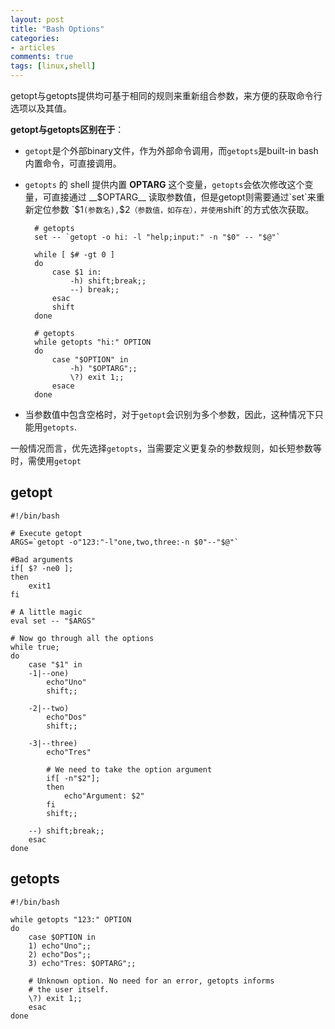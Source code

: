 ```yaml
---
layout: post
title: "Bash Options"
categories:
- articles
comments: true
tags: [linux,shell]
---
```



getopt与getopts提供均可基于相同的规则来重新组合参数，来方便的获取命令行选项以及其值。

__getopt与getopts区别在于__：

* `getopt`是个外部binary文件，作为外部命令调用，而`getopts`是built-in bash 内置命令，可直接调用。
* `getopts` 的 shell 提供内置 __OPTARG__ 这个变量，`getopts`会依次修改这个变量，可直接通过 __$OPTARG__ 读取参数值，但是getopt则需要通过`set`来重新定位参数 `$1`(参数名),`$2`（参数值，如存在），并使用`shift`的方式依次获取。
	
		# getopts
		set -- `getopt -o hi: -l "help;input:" -n "$0" -- "$@"`
		
		while [ $# -gt 0 ]
		do
			case $1 in:
				-h) shift;break;;
				--) break;;
			esac
			shift
		done 
		
		# getopts
		while getopts "hi:" OPTION 
		do
			case "$OPTION" in
				-h) "$OPTARG";;
				\?) exit 1;;
			esace
		done
		

* 当参数值中包含空格时，对于`getopt`会识别为多个参数，因此，这种情况下只能用`getopts`.


一般情况而言，优先选择`getopts`，当需要定义更复杂的参数规则，如长短参数等时，需使用`getopt`


getopt
------


	#!/bin/bash
 
	# Execute getopt
	ARGS=`getopt -o"123:"-l"one,two,three:-n $0"--"$@"`
 
	#Bad arguments
	if[ $? -ne0 ];
	then
		exit1
	fi
 
	# A little magic
	eval set -- "$ARGS"
 
	# Now go through all the options
	while true;
	do
		case "$1" in
    	-1|--one)
      		echo"Uno"
      		shift;;
 
    	-2|--two)
      		echo"Dos"
      		shift;;
      	 
    	-3|--three)
      		echo"Tres"
 
      		# We need to take the option argument
      		if[ -n"$2"];
      		then
        		echo"Argument: $2"
      		fi
      		shift;;
 
    	--) shift;break;;
    	esac
	done

getopts
-------


	#!/bin/bash
	
	while getopts "123:" OPTION
	do
		case $OPTION in
    	1) echo"Uno";;
    	2) echo"Dos";;
    	3) echo"Tres: $OPTARG";;
 
    	# Unknown option. No need for an error, getopts informs
    	# the user itself.
    	\?) exit 1;;
    	esac
    done

